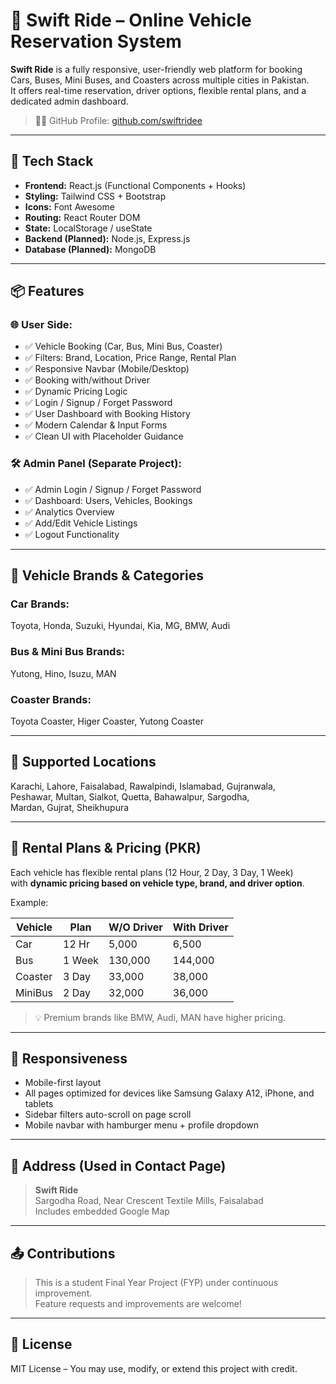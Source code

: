 # 🚗 Swift Ride – Online Vehicle Reservation System

**Swift Ride** is a fully responsive, user-friendly web platform for booking Cars, Buses, Mini Buses, and Coasters across multiple cities in Pakistan.  
It offers real-time reservation, driver options, flexible rental plans, and a dedicated admin dashboard.
 
> 🧑‍💻 GitHub Profile: [github.com/swiftridee](https://github.com/swiftridee)

---

## 🔧 Tech Stack

- **Frontend:** React.js (Functional Components + Hooks)  
- **Styling:** Tailwind CSS + Bootstrap  
- **Icons:** Font Awesome  
- **Routing:** React Router DOM  
- **State:** LocalStorage / useState  
- **Backend (Planned):** Node.js, Express.js  
- **Database (Planned):** MongoDB

---

## 📦 Features

### 🌐 User Side:
- ✅ Vehicle Booking (Car, Bus, Mini Bus, Coaster)
- ✅ Filters: Brand, Location, Price Range, Rental Plan
- ✅ Responsive Navbar (Mobile/Desktop)
- ✅ Booking with/without Driver
- ✅ Dynamic Pricing Logic
- ✅ Login / Signup / Forget Password
- ✅ User Dashboard with Booking History
- ✅ Modern Calendar & Input Forms
- ✅ Clean UI with Placeholder Guidance

### 🛠 Admin Panel (Separate Project):
- ✅ Admin Login / Signup / Forget Password
- ✅ Dashboard: Users, Vehicles, Bookings
- ✅ Analytics Overview
- ✅ Add/Edit Vehicle Listings
- ✅ Logout Functionality

---

## 🚗 Vehicle Brands & Categories

### Car Brands:
Toyota, Honda, Suzuki, Hyundai, Kia, MG, BMW, Audi

### Bus & Mini Bus Brands:
Yutong, Hino, Isuzu, MAN

### Coaster Brands:
Toyota Coaster, Higer Coaster, Yutong Coaster

---

## 📍 Supported Locations

Karachi, Lahore, Faisalabad, Rawalpindi, Islamabad, Gujranwala,  
Peshawar, Multan, Sialkot, Quetta, Bahawalpur, Sargodha,  
Mardan, Gujrat, Sheikhupura

---

## 💸 Rental Plans & Pricing (PKR)

Each vehicle has flexible rental plans (12 Hour, 2 Day, 3 Day, 1 Week)  
with **dynamic pricing based on vehicle type, brand, and driver option**.

Example:

| Vehicle | Plan     | W/O Driver | With Driver |
|---------|----------|------------|-------------|
| Car     | 12 Hr    | 5,000      | 6,500       |
| Bus     | 1 Week   | 130,000    | 144,000     |
| Coaster | 3 Day    | 33,000     | 38,000      |
| MiniBus | 2 Day    | 32,000     | 36,000      |

> 💡 Premium brands like BMW, Audi, MAN have higher pricing.

---

## 📱 Responsiveness

- Mobile-first layout
- All pages optimized for devices like Samsung Galaxy A12, iPhone, and tablets
- Sidebar filters auto-scroll on page scroll
- Mobile navbar with hamburger menu + profile dropdown

---

## 📍 Address (Used in Contact Page)

> **Swift Ride**  
> Sargodha Road, Near Crescent Textile Mills, Faisalabad  
> Includes embedded Google Map

---

## 📤 Contributions

> This is a student Final Year Project (FYP) under continuous improvement.  
> Feature requests and improvements are welcome!

---

## 📃 License

MIT License – You may use, modify, or extend this project with credit.


